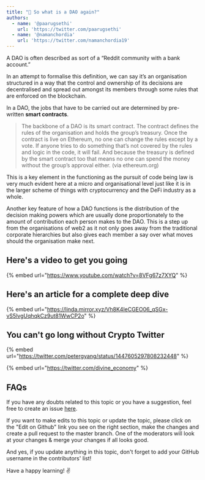 ```yaml
---
title: "🤔 So what is a DAO again?"
authors:
  - name: '@paarugsethi'
    url: 'https://twitter.com/paarugsethi'
  - name: '@namanchordia'
    url: 'https://twitter.com/namanchordia19'
---
```


A DAO is often described as sort of a “Reddit community with a bank account.”

In an attempt to formalise this definition, we can say it’s an organisation structured in a way that the control and ownership of its decisions are decentralised and spread out amongst its members through some rules that are enforced on the blockchain.

In a DAO, the jobs that have to be carried out are determined by pre-written **smart contracts**.

>The backbone of a DAO is its smart contract. The contract defines the rules of the organisation and holds the group’s treasury. Once the contract is live on Ethereum, no one can change the rules except by a vote. If anyone tries to do something that’s not covered by the rules and logic in the code, it will fail. And because the treasury is defined by the smart contract too that means no one can spend the money without the group’s approval either. (via ethereum.org)

This is a key element in the functioning as the pursuit of code being law is very much evident here at a micro and organisational level just like it is in the larger scheme of things with cryptocurrency and the DeFi industry as a whole.

Another key feature of how a DAO functions is the distribution of the decision making powers which are usually done proportionately to the amount of contribution each person makes to the DAO. This is a step up from the organisations of web2 as it not only goes away from the traditional corporate hierarchies but also gives each member a say over what moves should the organisation make next.

## Here's a video to get you going

{% embed url="https://www.youtube.com/watch?v=8VFg67z7XYQ" %}

## Here's an article for a complete deep dive

{% embed url="https://linda.mirror.xyz/Vh8K4leCGEO06_qSGx-vS5lvgUqhqkCz9ut81WwCP2o" %}

## You can't go long without Crypto Twitter

{% embed url="https://twitter.com/petergyang/status/1447605297808232448" %}

{% embed url="https://twitter.com/divine_economy" %}

## FAQs

If you have any doubts related to this topic or you have a suggestion, feel free to create an issue [here](https://github.com/SuperteamDAO/ground-zero/issues).

If you want to make edits to this topic or update the topic, please click on the "Edit on Github" link you see on the right section, make the changes and create a pull request to the master branch. One of the moderators will look at your changes & merge your changes if all looks good.

And yes, if you update anything in this topic, don't forget to add your GitHub username in the contributors' list!

Have a happy learning! ✌️
